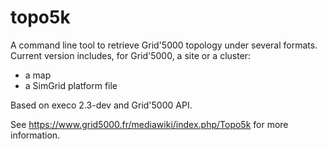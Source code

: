 topo5k
======

A command line tool to retrieve Grid'5000 topology under several formats.
Current version includes, for Grid'5000, a site or a cluster:
- a map
- a SimGrid platform file

Based on execo 2.3-dev and Grid'5000 API. 

See https://www.grid5000.fr/mediawiki/index.php/Topo5k for more information.



